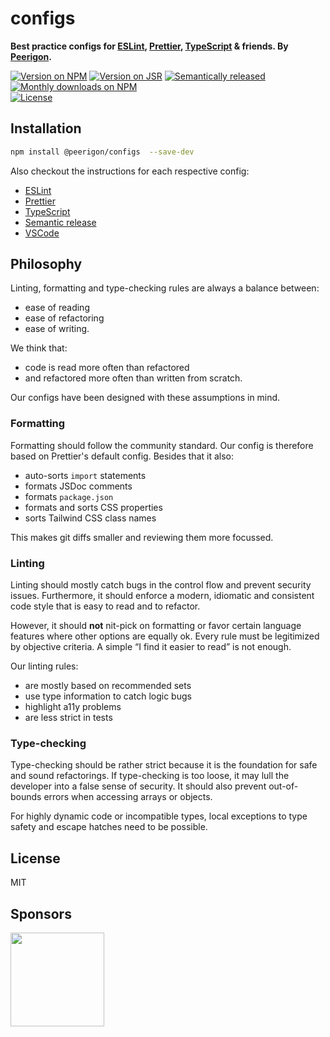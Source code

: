 # configs

**Best practice configs for [ESLint](https://eslint.org/), [Prettier](https://prettier.io/), [TypeScript](https://www.typescriptlang.org/) & friends. By [Peerigon](https://www.peerigon.com/).**

[![Version on NPM](https://img.shields.io/npm/v/@peerigon/configs?style=for-the-badge)](https://www.npmjs.com/package/@peerigon/configs)
[![Version on JSR](https://img.shields.io/jsr/v/@peerigon/configs?style=for-the-badge)](https://jsr.io/@peerigon/configs)
[![Semantically released](https://img.shields.io/badge/%20%20%F0%9F%93%A6%F0%9F%9A%80-semantic--release-e10079.svg?style=for-the-badge)](https://github.com/semantic-release/semantic-release)
[![Monthly downloads on NPM](https://img.shields.io/npm/dm/@peerigon/configs?style=for-the-badge)](https://www.npmjs.com/package/@peerigon/configs)<br>
[![License](https://img.shields.io/npm/l/@peerigon/configs?style=for-the-badge)](./LICENSE)

## Installation

```sh
npm install @peerigon/configs  --save-dev
```

Also checkout the instructions for each respective config:

- [ESLint](/eslint/README.md)
- [Prettier](/prettier/README.md)
- [TypeScript](/typescript/README.md)
- [Semantic release](/semantic-release/README.md)
- [VSCode](/.vscode/README.md)

## Philosophy

Linting, formatting and type-checking rules are always a balance between:

- ease of reading
- ease of refactoring
- ease of writing.

We think that:

- code is read more often than refactored
- and refactored more often than written from scratch.

Our configs have been designed with these assumptions in mind.

### Formatting

Formatting should follow the community standard. Our config is therefore based on Prettier's default config. Besides that it also:

- auto-sorts `import` statements
- formats JSDoc comments
- formats `package.json`
- formats and sorts CSS properties
- sorts Tailwind CSS class names

This makes git diffs smaller and reviewing them more focussed.

### Linting

Linting should mostly catch bugs in the control flow and prevent security issues. Furthermore, it should enforce a modern, idiomatic and consistent code style that is easy to read and to refactor.

However, it should **not** nit-pick on formatting or favor certain language features where other options are equally ok. Every rule must be legitimized by objective criteria. A simple “I find it easier to read” is not enough.

Our linting rules:

- are mostly based on recommended sets
- use type information to catch logic bugs
- highlight a11y problems
- are less strict in tests

### Type-checking

Type-checking should be rather strict because it is the foundation for safe and sound refactorings. If type-checking is too loose, it may lull the developer into a false sense of security. It should also prevent out-of-bounds errors when accessing arrays or objects.

For highly dynamic code or incompatible types, local exceptions to type safety and escape hatches need to be possible.

## License

MIT

## Sponsors

[<img src="https://assets.peerigon.com/peerigon/logo/peerigon-logo-flat-spinat.png" width="150" />](https://peerigon.com)
